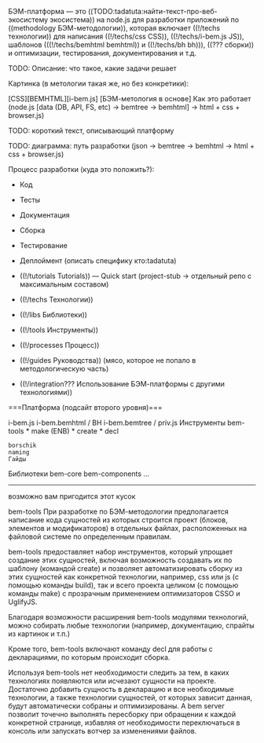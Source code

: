 



БЭМ-платформа — это ((TODO:tadatuta:найти-текст-про-веб-экосистему экосистема)) на node.js для разработки приложений по ((methodology БЭМ-методологии)), которая включает ((!/techs технологии)) для написания ((!/techs/css CSS)), ((!/techs/i-bem.js JS)), шаблонов (((!/techs/bemhtml bemhtml)) и ((!/techs/bh bh))), ((??? сборки)) и оптимизации, тестирования, документирования и т.д.

TODO: Описание: что такое, какие задачи решает

Картинка (в метологии такая же, но без конкретики):

[CSS][BEMHTML][i-bem.js]
[БЭМ-метология в основе]
Как это работает (node.js [data (DB, API, FS, etc) -> bemtree -> bemhtml] -> html + css + browser.js)

TODO: короткий текст, описывающий платформу

TODO: диаграмма: путь разработки (json -> bemtree -> bemhtml -> html + css + browser.js)

Процесс разработки (куда это положить?):
  * Код
  * Тесты
  * Документация
  * Сборка
  * Тестирование
  * Деплоймент (описать специфику кто:tadatuta)

  * ((!/tutorials Tutorials)) — Quick start (project-stub -> отдельный репо с максимальным составом)
  * ((!/techs Технологии))
  * ((!/libs Библиотеки))
  * ((!/tools Инструменты))
  * ((!/processes Процесс))
  * ((!/guides Руководства)) (мясо, которое не попало в методологическую часть)
  * ((!/integration??? Использование БЭМ-платформы с другими технологиями))

===Платформа (подсайт второго уровня)===

i-bem.js
i-bem.bemhtml / BH
i-bem.bemtree / priv.js
Инструменты
    bem-tools
        * make (ENB)
        * create
        * decl

    borschik
    naming
    Гайды

Библиотеки
    bem-core
    bem-components
    ...

-------------------------------------------------------
возможно вам пригодится этот кусок

bem-tools
При разработке по БЭМ-методологии предполагается написание кода сущностей из которых строится проект (блоков, элементов и модификаторов) в отдельных файлах, расположенных на файловой системе по определенным правилам.

bem-tools предоставляет набор инструментов, который упрощает создание этих сущностей, включая возможность создавать их по шаблону (командой create) и позволяет автоматизировать сборку из этих сущностей как конкретной технологии, например, css или js (с помощью команды build), так и всего проекта целиком (с помощью команды make) с прозрачным применением оптимизаторов CSSO и UglifyJS.

Благодаря возможности расширения bem-tools модулями технологий, можно собирать любые технологии (например, документацию, спрайты из картинок и т.п.)

Кроме того, bem-tools включают команду decl для работы с декларациями, по которым происходит сборка.

Используя bem-tools нет необходимости следить за тем, в каких технологиях появляются или исчезают сущности на проекте. Достаточно добавить сущность в декларацию и все необходимые технологии, а также технологии сущностей, от которых зависит данная, будут автоматически собраны и оптимизированы. А bem server позволит точечно выполнять пересборку при обращении к каждой конкретной странице, избавляя от необходимости переключаться в консоль или запускать вотчер за изменениями файлов.
